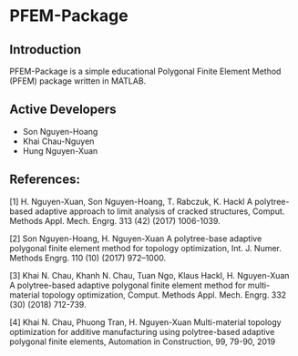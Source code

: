 # PFEM-Package

## Introduction

PFEM-Package is a simple educational Polygonal Finite Element Method (PFEM) package written in MATLAB.

## Active Developers
- Son Nguyen-Hoang
- Khai Chau-Nguyen
- Hung Nguyen-Xuan 

## References:
 [1]  H. Nguyen-Xuan, Son Nguyen-Hoang, T. Rabczuk, K. Hackl
      A polytree-based adaptive approach to limit analysis of cracked structures, Comput. Methods Appl. Mech. Engrg. 313 (42) (2017) 1006-1039.

 [2]  Son Nguyen-Hoang, H. Nguyen-Xuan
      A polytree-base adaptive polygonal finite element method for topology optimization, Int. J. Numer. Methods Engrg. 110 (10) (2017) 972–1000.
      
 [3] Khai N. Chau, Khanh N. Chau, Tuan Ngo, Klaus Hackl, H. Nguyen-Xuan
     A polytree-based adaptive polygonal finite element method for multi-material topology optimization, Comput. Methods Appl. Mech. Engrg. 332 (30) (2018) 712-739.

[4] Khai N. Chau, Phuong Tran, H. Nguyen-Xuan
     Multi-material topology optimization for additive manufacturing using polytree-based adaptive polygonal finite elements, Automation in Construction, 99, 79-90, 2019 
